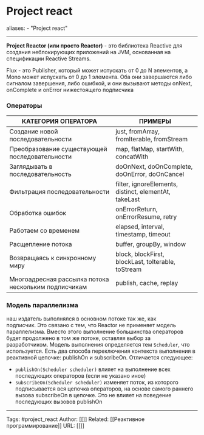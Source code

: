 # Project react

aliases: 
	- "Project react"

---
**Project Reactor (или просто Reactor)** - это библиотека Reactive для создания неблокирующих приложений на JVM, основанная на спецификации Reactive Streams.

Flux - это Publisher, который может испускать от 0 до N элементов, а Mono может испускать от 0 до 1 элемента. Оба они завершаются либо сигналом завершения, либо ошибкой, и они вызывают методы onNext, onComplete и onError нижестоящего подписчика
### Операторы
| **КАТЕГОРИЯ ОПЕРАТОРА**                              | **ПРИМЕРЫ**                                           |
| ---------------------------------------------------- | ----------------------------------------------------- |
| Создание новой последовательности                    | just, fromArray, fromIterable, fromStream             |
| Преобразование существующей последовательности       | map, flatMap, startWith, concatWith                   |
| Заглядывать в последовательность                     | doOnNext, doOnComplete, doOnError, doOnCancel         |
| Фильтрация последовательности                        | filter, ignoreElements, distinct, elementAt, takeLast |
| Обработка ошибок                                     | onErrorReturn, onErrorResume, retry                   |
| Работаем со временем                                 | elapsed, interval, timestamp, timeout                 |
| Расщепление потока                                   | buffer, groupBy, window                               |
| Возвращаясь к синхронному миру                       | block, blockFirst, blockLast, toIterable, toStream    |
| Многоадресная рассылка потока нескольким подписчикам | publish, cache, replay                                |
### Модель параллелизма
наш издатель выполнялся в основном потоке так же, как подписчик. Это связано с тем, что Reactor не применяет модель параллелизма. Вместо этого выполнение большинства операторов будет продолжено в том же потоке, оставляя выбор за разработчиком. Модель выполнения определяется тем `Scheduler`, что используется.
Есть два способа переключения контекста выполнения в реактивной цепочке: publishOn и subscribeOn. Отличается следующее:
- `publishOn(Scheduler scheduler)` влияет на выполнение всех последующих операторов (если не указано иное)
- `subscribeOn(Scheduler scheduler)` изменяет поток, из которого подписывается вся цепочка операторов, на основе самого раннего вызова subscribeOn в цепочке. Это не влияет на поведение последующих вызовов publishOn



---
Tags: #project_react
Author: [[]]
Related: [[Реактивное программирование]]
URL: [[]]